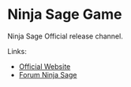 # Ninja Sage Game

Ninja Sage Official release channel.

Links:
- [Official Website](https://ninjasage.id/)
- [Forum Ninja Sage](https://ninjasage.id/)
